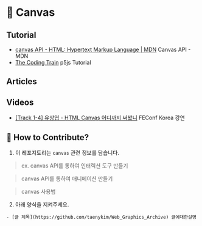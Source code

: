# 🎨 Canvas

## Tutorial

- [canvas API - HTML: Hypertext Markup Language | MDN](https://developer.mozilla.org/ko/docs/Web/HTML/Canvas) Canvas API - MDN
- [The Coding Train](https://www.youtube.com/user/shiffman/featured) p5js Tutorial

## Articles

## Videos

- [[Track 1-4] 유상엽 - HTML Canvas 어디까지 써봤니](https://youtu.be/SmgIcbMQEGw) FEConf Korea 강연

## 👀 How to Contribute?

1. 이 레포지토리는 `canvas` 관련 정보를 담습니다.

> ex. canvas API를 통하여 인터렉션 도구 만들기

> canvas API를 통하여 애니메이션 만들기

> canvas 사용법

2. 아래 양식을 지켜주세요.

```
- [글 제목](https://github.com/taenykim/Web_Graphics_Archive) 글에대한설명
```
